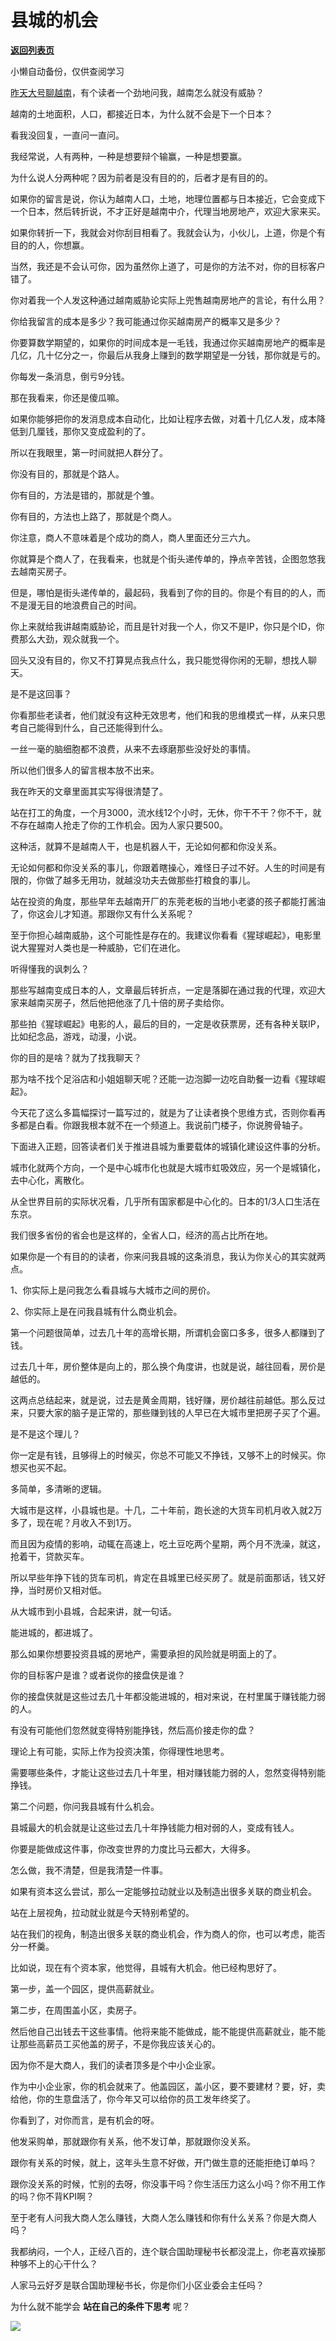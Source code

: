 # 县城的机会

[**返回列表页**](/gzh/记忆承载3)

小懒自动备份，仅供查阅学习

[昨天大号聊越南](http://mp.weixin.qq.com/s?__biz=MzU0MjYwNDU2Mw==&mid=2247505381&idx=1&sn=6ab446323b1087a0e41dbfae9fac9b17&chksm=fb1ab999cc6d308fb64656419ee9099088f30a2c4b10225356bb578fc30fb9baa77c53f5302b&scene=21#wechat_redirect)，有个读者一个劲地问我，越南怎么就没有威胁？

  

越南的土地面积，人口，都接近日本，为什么就不会是下一个日本？

  

看我没回复，一直问一直问。  

  

我经常说，人有两种，一种是想要辩个输赢，一种是想要赢。

  

为什么说人分两种呢？因为前者是没有目的的，后者才是有目的的。

  

如果你的留言是说，你认为越南人口，土地，地理位置都与日本接近，它会变成下一个日本，然后转折说，不才正好是越南中介，代理当地房地产，欢迎大家来买。  

  

如果你转折一下，我就会对你刮目相看了。我就会认为，小伙儿，上道，你是个有目的的人，你想赢。

  

当然，我还是不会认可你，因为虽然你上道了，可是你的方法不对，你的目标客户错了。  

  

你对着我一个人发这种通过越南威胁论实际上兜售越南房地产的言论，有什么用？

  

你给我留言的成本是多少？我可能通过你买越南房产的概率又是多少？  

  

你要算数学期望的，如果你的时间成本是一毛钱，我通过你买越南房地产的概率是几亿，几十亿分之一，你最后从我身上赚到的数学期望是一分钱，那你就是亏的。

  

你每发一条消息，倒亏9分钱。  

  

那在我看来，你还是傻瓜嘛。  

  

如果你能够把你的发消息成本自动化，比如让程序去做，对着十几亿人发，成本降低到几厘钱，那你又变成盈利的了。

  

所以在我眼里，第一时间就把人群分了。  

  

你没有目的，那就是个路人。

你有目的，方法是错的，那就是个雏。

你有目的，方法也上路了，那就是个商人。

  

你注意，商人不意味着是个成功的商人，商人里面还分三六九。

  

你就算是个商人了，在我看来，也就是个街头递传单的，挣点辛苦钱，企图忽悠我去越南买房子。

  

但是，哪怕是街头递传单的，最起码，我看到了你的目的。你是个有目的的人，而不是漫无目的地浪费自己的时间。

  

你上来就给我讲越南威胁论，而且是针对我一个人，你又不是IP，你只是个ID，你费那么大劲，观众就我一个。

  

回头又没有目的，你又不打算晃点我点什么，我只能觉得你闲的无聊，想找人聊天。

  

是不是这回事？

  

你看那些老读者，他们就没有这种无效思考，他们和我的思维模式一样，从来只思考自己能得到什么，自己还能得到什么。  

  

一丝一毫的脑细胞都不浪费，从来不去琢磨那些没好处的事情。

  

所以他们很多人的留言根本放不出来。  

  

我在昨天的文章里面其实写得很清楚了。  

  

站在打工的角度，一个月3000，流水线12个小时，无休，你干不干？你不干，就不存在越南人抢走了你的工作机会。因为人家只要500。

  

这种活，就算不是越南人干，也是机器人干，无论如何都和你没关系。  

  

无论如何都和你没关系的事儿，你跟着瞎操心，难怪日子过不好。人生的时间是有限的，你做了越多无用功，就越没功夫去做那些打粮食的事儿。

  

站在投资的角度，那些早年去越南开厂的东莞老板的当地小老婆的孩子都能打酱油了，你这会儿才知道。那跟你又有什么关系呢？

  

至于你担心越南威胁，这个可能性是存在的。我建议你看看《猩球崛起》，电影里说大猩猩对人类也是一种威胁，它们在进化。

  

听得懂我的讽刺么？  

  

那些写越南变成日本的人，文章最后转折点，一定是落脚在通过我的代理，欢迎大家来越南买房子，然后他把他涨了几十倍的房子卖给你。  

  

那些拍《猩球崛起》电影的人，最后的目的，一定是收获票房，还有各种关联IP，比如纪念品，游戏，动漫，小说。

  

你的目的是啥？就为了找我聊天？  

  

那为啥不找个足浴店和小姐姐聊天呢？还能一边泡脚一边吃自助餐一边看《猩球崛起》。

  

今天花了这么多篇幅探讨一篇写过的，就是为了让读者换个思维方式，否则你看再多都是白看。你跟我根本就不在一个频道上。我说前门楼子，你说胯骨轴子。

  

下面进入正题，回答读者们关于推进县城为重要载体的城镇化建设这件事的分析。

  

城市化就两个方向，一个是中心城市化也就是大城市虹吸效应，另一个是城镇化，去中心化，离散化。

  

从全世界目前的实际状况看，几乎所有国家都是中心化的。日本的1/3人口生活在东京。  

  

我们很多省份的省会也是这样的，全省人口，经济的高占比所在地。  

  

如果你是一个有目的的读者，你来问我县城的这条消息，我认为你关心的其实就两点。  

  

1、你实际上是问我怎么看县城与大城市之间的房价。

2、你实际上是在问我县城有什么商业机会。

  

第一个问题很简单，过去几十年的高增长期，所谓机会窗口多多，很多人都赚到了钱。  

  

过去几十年，房价整体是向上的，那么换个角度讲，也就是说，越往回看，房价是越低的。

  

这两点总结起来，就是说，过去是黄金周期，钱好赚，房价越往前越低。那么反过来，只要大家的脑子是正常的，那些赚到钱的人早已在大城市里把房子买了个遍。  

  

是不是这个理儿？

  

你一定是有钱，且够得上的时候买，你总不可能又不挣钱，又够不上的时候买。你想买也买不起。  

  

多简单，多清晰的逻辑。

  

大城市是这样，小县城也是。十几，二十年前，跑长途的大货车司机月收入就2万多了，现在呢？月收入不到1万。  

  

而且因为疫情的影响，动辄在高速上，吃土豆吃两个星期，两个月不洗澡，就这，抢着干，贷款买车。  

  

所以早些年挣下钱的货车司机，肯定在县城里已经买房了。就是前面那话，钱又好挣，当时房价又相对低。  

  

从大城市到小县城，合起来讲，就一句话。  

  

能进城的，都进城了。

  

那么如果你想要投资县城的房地产，需要承担的风险就是明面上的了。  

  

你的目标客户是谁？或者说你的接盘侠是谁？

  

你的接盘侠就是这些过去几十年都没能进城的，相对来说，在村里属于赚钱能力弱的人。

  

有没有可能他们忽然就变得特别能挣钱，然后高价接走你的盘？  

  

理论上有可能，实际上作为投资决策，你得理性地思考。

  

需要哪些条件，才能让这些过去几十年里，相对赚钱能力弱的人，忽然变得特别能挣钱。

  

第二个问题，你问我县城有什么机会。  

  

县城最大的机会就是让这些过去几十年挣钱能力相对弱的人，变成有钱人。

  

你要是能做成这件事，你改变世界的力度比马云都大，大得多。  

  

怎么做，我不清楚，但是我清楚一件事。  

  

如果有资本这么尝试，那么一定能够拉动就业以及制造出很多关联的商业机会。

  

站在上层视角，拉动就业就是今天特别希望的。  

  

站在我们的视角，制造出很多关联的商业机会，作为商人的你，也可以考虑，能否分一杯羹。

  

比如说，现在有个资本家，他觉得，县城有大机会。他已经构思好了。  

  

第一步，盖一个园区，提供高薪就业。

第二步，在周围盖小区，卖房子。

  

然后他自己出钱去干这些事情。他将来能不能做成，能不能提供高薪就业，能不能让那些高薪员工买他盖的房子，不是你我应该关心的。  

  

因为你不是大商人，我们的读者顶多是个中小企业家。  

  

作为中小企业家，你的机会就来了。他盖园区，盖小区，要不要建材？要，好，卖给他，你的生意盘活了，你今年又可以给你的员工发年终奖了。  

  

你看到了，对你而言，是有机会的呀。  

  

他发采购单，那就跟你有关系，他不发订单，那就跟你没关系。  

  

跟你有关系的时候，就上，这年头生意不好做，开门做生意的还能拒绝订单吗？  

  

跟你没关系的时候，忙别的去呀，你没事干吗？你生活压力这么小吗？你不用工作的吗？你不背KPI啊？

  

至于老有人问我大商人怎么赚钱，大商人怎么赚钱和你有什么关系？你是大商人吗？  

  

我都纳闷，一个人，正经八百的，连个联合国助理秘书长都没混上，你老喜欢操那种够不上的心干什么？  

  

人家马云好歹是联合国助理秘书长，你是你们小区业委会主任吗？

  

为什么就不能学会 **站在自己的条件下思考** 呢？

![](https://mmbiz.qpic.cn/mmbiz_jpg/aYCQDPqZ8kxVJiao97OmW0hYmQTpwTEKT2DkhvUpSjnbpT1xRVfaSrBziaHyc1vRbq9YMD55q4O5vl8AW8h43Apw/640?wx_fmt=jpeg)


